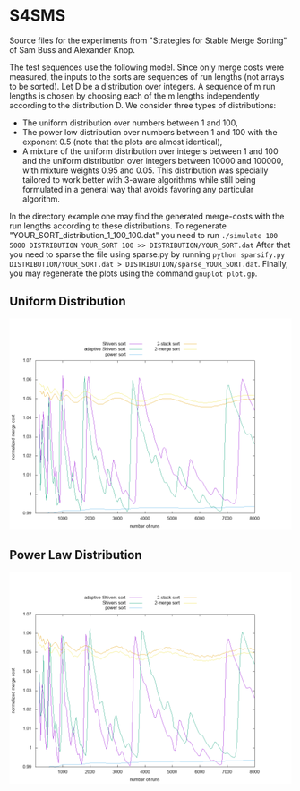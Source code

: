 # S4SMS
Source files for the experiments from "Strategies for Stable Merge Sorting" of
Sam Buss and Alexander Knop.

The test sequences use the following model. Since only merge costs were
measured, the inputs to the sorts are sequences of run lengths (not arrays to
be sorted).  Let D be a distribution over integers. A sequence of m run
lengths is chosen by choosing each of the m lengths independently according
to the distribution D. We consider three types of distributions:

- The uniform distribution over numbers between 1 and 100,
- The power low distribution over numbers between 1 and 100 with the
    exponent 0.5 (note that the plots are almost identical),
- A mixture of the uniform distribution over integers between 1 and
    100 and the uniform distribution over integers between 10000 and
    100000, with mixture weights 0.95 and 0.05. This distribution was
    specially tailored to work better with 3-aware algorithms while still
    being formulated in a general way that avoids favoring any
    particular algorithm.

In the directory example one may find the generated merge-costs with the run
lengths according to these distributions.
To regenerate "YOUR_SORT_distribution_1_100_100.dat" you need to run
``./simulate 100 5000 DISTRIBUTION YOUR_SORT 100 >> DISTRIBUTION/YOUR_SORT.dat``
After that you need to sparse the file using sparse.py by running
``python sparsify.py DISTRIBUTION/YOUR_SORT.dat > DISTRIBUTION/sparse_YOUR_SORT.dat``. Finally, you may regenerate the plots using the command
``gnuplot plot.gp``.


## Uniform Distribution
!["Uniform distribution form 1 to 100"](https://github.com/aaknop/S4SMS/raw/master/example/uniform.png)

## Power Law Distribution
!["Power Law distribution form 1 to 100 with the exponent 0.5"](https://github.com/aaknop/S4SMS/raw/master/example/power.png)
